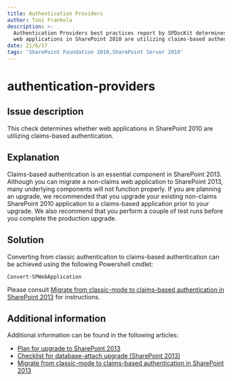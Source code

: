```yaml
---
title: Authentication Providers
author: Toni Frankola
description: >-
  Authentication Providers best practices report by SPDocKit determines whether
  web applications in SharePoint 2010 are utilizing claims-based authentication.
date: 21/6/17
tags: 'SharePoint Foundation 2010,SharePoint Server 2010'
---
```


# authentication-providers

## Issue description

This check determines whether web applications in SharePoint 2010 are utilizing claims-based authentication.

## Explanation

Claims-based authentication is an essential component in SharePoint 2013. Although you can migrate a non-claims web application to SharePoint 2013, many underlying components will not function properly. If you are planning an upgrade, we recommended that you upgrade your existing non-claims SharePoint 2010 application to a claims-based application prior to your upgrade. We also recommend that you perform a couple of test runs before you complete the production upgrade.

## Solution

Converting from classic authentication to claims-based authentication can be achieved using the following Powershell cmdlet:

```text
Convert-SPWebApplication
```

Please consult [Migrate from classic-mode to claims-based authentication in SharePoint 2013](https://technet.microsoft.com/en-us/library/gg251985.aspx) for instructions.

## Additional information

Additional information can be found in the following articles:

* [Plan for upgrade to SharePoint 2013](https://technet.microsoft.com/en-us/library/cc303429.aspx)
* [Checklist for database-attach upgrade \(SharePoint 2013\)](https://technet.microsoft.com/en-us/library/ff607663.aspx)
* [Migrate from classic-mode to claims-based authentication in SharePoint 2013](https://technet.microsoft.com/en-us/library/gg251985.aspx)

